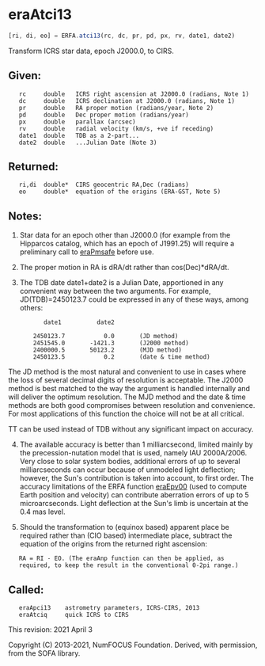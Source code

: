 # eraAtci13

```js
[ri, di, eo] = ERFA.atci13(rc, dc, pr, pd, px, rv, date1, date2)
```

Transform ICRS star data, epoch J2000.0, to CIRS.

## Given:
```
   rc     double   ICRS right ascension at J2000.0 (radians, Note 1)
   dc     double   ICRS declination at J2000.0 (radians, Note 1)
   pr     double   RA proper motion (radians/year, Note 2)
   pd     double   Dec proper motion (radians/year)
   px     double   parallax (arcsec)
   rv     double   radial velocity (km/s, +ve if receding)
   date1  double   TDB as a 2-part...
   date2  double   ...Julian Date (Note 3)
```

## Returned:
```
   ri,di  double*  CIRS geocentric RA,Dec (radians)
   eo     double*  equation of the origins (ERA-GST, Note 5)
```

## Notes:

1) Star data for an epoch other than J2000.0 (for example from the
   Hipparcos catalog, which has an epoch of J1991.25) will require a
   preliminary call to [eraPmsafe][1] before use.

2) The proper motion in RA is dRA/dt rather than cos(Dec)*dRA/dt.

3) The TDB date date1+date2 is a Julian Date, apportioned in any
   convenient way between the two arguments.  For example,
   JD(TDB)=2450123.7 could be expressed in any of these ways, among
   others:

```
          date1          date2

       2450123.7           0.0       (JD method)
       2451545.0       -1421.3       (J2000 method)
       2400000.5       50123.2       (MJD method)
       2450123.5           0.2       (date & time method)
```

   The JD method is the most natural and convenient to use in cases
   where the loss of several decimal digits of resolution is
   acceptable.  The J2000 method is best matched to the way the
   argument is handled internally and will deliver the optimum
   resolution.  The MJD method and the date & time methods are both
   good compromises between resolution and convenience.  For most
   applications of this function the choice will not be at all
   critical.

   TT can be used instead of TDB without any significant impact on
   accuracy.

4) The available accuracy is better than 1 milliarcsecond, limited
   mainly by the precession-nutation model that is used, namely
   IAU 2000A/2006.  Very close to solar system bodies, additional
   errors of up to several milliarcseconds can occur because of
   unmodeled light deflection;  however, the Sun's contribution is
   taken into account, to first order.  The accuracy limitations of
   the ERFA function [eraEpv00][2] (used to compute Earth position and
   velocity) can contribute aberration errors of up to
   5 microarcseconds.  Light deflection at the Sun's limb is
   uncertain at the 0.4 mas level.

5) Should the transformation to (equinox based) apparent place be
   required rather than (CIO based) intermediate place, subtract the
   equation of the origins from the returned right ascension:
```
   RA = RI - EO. (The eraAnp function can then be applied, as
   required, to keep the result in the conventional 0-2pi range.)
```

## Called:
```
   eraApci13    astrometry parameters, ICRS-CIRS, 2013
   eraAtciq     quick ICRS to CIRS
```

This revision:   2021 April 3

Copyright (C) 2013-2021, NumFOCUS Foundation.
Derived, with permission, from the SOFA library.


[1]: era.pmsafe.md
[2]: era.epv00.md
